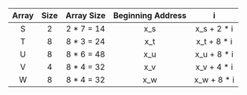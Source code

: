  Array | Size | Array Size | Beginning Address | i
:-----:|:----:|:----------:|:-----------------:|:------------:
 S     | 2    | 2 * 7 = 14 | x_s               | x_s + 2 * i 
 T     | 8    | 8 * 3 = 24 | x_t               | x_t + 8 * i
 U     | 8    | 8 * 6 = 48 | x_u               | x_u + 8 * i
 V     | 4    | 8 * 4 = 32 | x_v               | x_v + 4 * i
 W     | 8    | 8 * 4 = 32 | x_w               | x_w + 8 * i